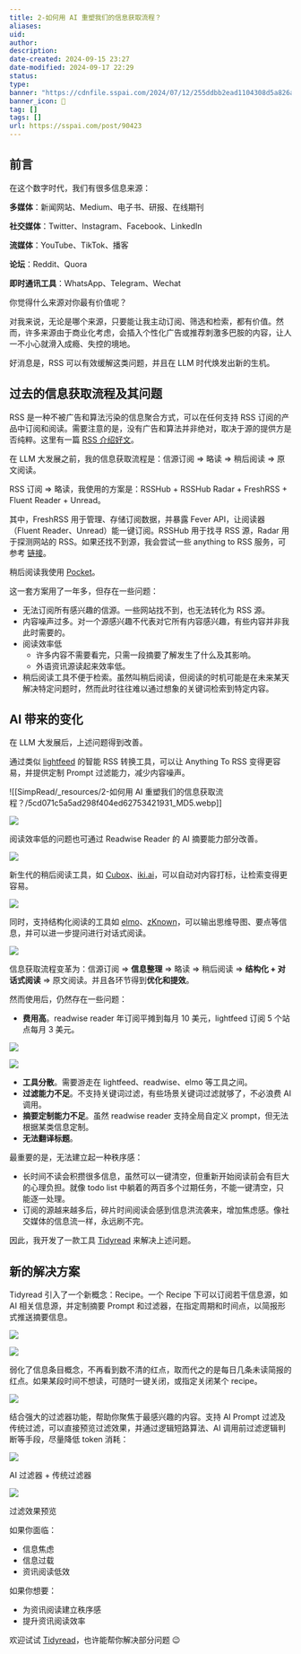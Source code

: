 ```yaml
---
title: 2-如何用 AI 重塑我们的信息获取流程？
aliases: 
uid: 
author: 
description: 
date-created: 2024-09-15 23:27
date-modified: 2024-09-17 22:29
status: 
type: 
banner: "https://cdnfile.sspai.com/2024/07/12/255ddbb2ead1104308d5a826a64be47a.png"
banner_icon: 🔖
tag: []
tags: []
url: https://sspai.com/post/90423
---
```


## **前言**

在这个数字时代，我们有很多信息来源：

**多媒体**：新闻网站、Medium、电子书、研报、在线期刊

**社交媒体**：Twitter、Instagram、Facebook、LinkedIn

**流媒体**：YouTube、TikTok、播客

**论坛**：Reddit、Quora

**即时通讯工具**：WhatsApp、Telegram、Wechat

你觉得什么来源对你最有价值呢？

对我来说，无论是哪个来源，只要能让我主动订阅、筛选和检索，都有价值。然而，许多来源由于商业化考虑，会插入个性化广告或推荐刺激多巴胺的内容，让人一不小心就滑入成瘾、失控的境地。

好消息是，RSS 可以有效缓解这类问题，并且在 LLM 时代焕发出新的生机。

## **过去的信息获取流程及其问题**

RSS 是一种不被广告和算法污染的信息聚合方式，可以在任何支持 RSS 订阅的产品中订阅和阅读。需要注意的是，没有广告和算法并非绝对，取决于源的提供方是否纯粹。这里有一篇 [RSS 介绍好文](https://sspai.com/link?target=https%3A%2F%2Fncase.me%2Frss%2F)。

在 LLM 大发展之前，我的信息获取流程是：信源订阅 => 略读 => 稍后阅读 => 原文阅读。

RSS 订阅 => 略读，我使用的方案是：RSSHub + RSSHub Radar + FreshRSS + Fluent Reader + Unread。

其中，FreshRSS 用于管理、存储订阅数据，并暴露 Fever API，让阅读器（Fluent Reader、Unread）能一键订阅。RSSHub 用于找寻 RSS 源，Radar 用于探测网站的 RSS。如果还找不到源，我会尝试一些 anything to RSS 服务，可参考 [链接](https://sspai.com/link?target=https%3A%2F%2Ftidyread.ai%2Fblog%2Fhow-to-find-rss)。

稍后阅读我使用 [Pocket](https://sspai.com/link?target=https%3A%2F%2Fgetpocket.com%2F)。

这一套方案用了一年多，但存在一些问题：

* 无法订阅所有感兴趣的信源。一些网站找不到，也无法转化为 RSS 源。
* 内容噪声过多。对一个源感兴趣不代表对它所有内容感兴趣，有些内容并非我此时需要的。
* 阅读效率低
    * 许多内容不需要看完，只需一段摘要了解发生了什么及其影响。
    * 外语资讯源读起来效率低。
* 稍后阅读工具不便于检索。虽然叫稍后阅读，但阅读的时机可能是在未来某天解决特定问题时，然而此时往往难以通过想象的关键词检索到特定内容。

## **AI 带来的变化**

在 LLM 大发展后，上述问题得到改善。

通过类似 [lightfeed](https://sspai.com/link?target=https%3A%2F%2Fwww.lightfeed.ai%2F) 的智能 RSS 转换工具，可以让 Anything To RSS 变得更容易，并提供定制 Prompt 过滤能力，减少内容噪声。

![[SimpRead/_resources/2-如何用 AI 重塑我们的信息获取流程？/5cd071c5a5ad298f404ed62753421931_MD5.webp]]

![](https://cdnfile.sspai.com/2024/07/12/article/e8f294eab94d134888815a571ff346e7.png?imageView2/2/format/webp)

阅读效率低的问题也可通过 Readwise Reader 的 AI 摘要能力部分改善。

![](https://cdnfile.sspai.com/2024/07/12/article/d2a0b5f11f8cbea1cf462ba21f4cdd32.png?imageView2/2/format/webp)

新生代的稍后阅读工具，如 [Cubox](https://sspai.com/link?target=https%3A%2F%2Fcubox.cc%2F)、[iki.ai](https://sspai.com/link?target=https%3A%2F%2Fiki.ai%2F)，可以自动对内容打标，让检索变得更容易。

![](https://cdnfile.sspai.com/2024/07/12/article/daaf7703b6e1a39d214d75f9dc61aebb.png?imageView2/2/format/webp)

同时，支持结构化阅读的工具如 [elmo](https://sspai.com/link?target=https%3A%2F%2Fwww.elmo.chat%2F)、[zKnown](https://sspai.com/link?target=https%3A%2F%2Freadknown.cn%2F)，可以输出思维导图、要点等信息，并可以进一步提问进行对话式阅读。

![](https://cdnfile.sspai.com/2024/07/12/article/a3ae7a124b928a7a2501405f60832860.png?imageView2/2/format/webp)

信息获取流程变革为：信源订阅 => **信息整理** => 略读 => 稍后阅读 => **结构化 + 对话式阅读** => 原文阅读。并且各环节得到**优化和提效**。

然而使用后，仍然存在一些问题：

* **费用高**。readwise reader 年订阅平摊到每月 10 美元，lightfeed 订阅 5 个站点每月 3 美元。

![](https://cdnfile.sspai.com/2024/07/12/article/08d510f19a6d60b6ea4c9340b10af687.png?imageView2/2/format/webp)

![](https://cdnfile.sspai.com/2024/07/12/article/9257bda11ef7ee4b19518a4620309858.png?imageView2/2/format/webp)

* **工具分散**。需要游走在 lightfeed、readwise、elmo 等工具之间。
* **过滤能力不足**。不支持关键词过滤，有些场景关键词过滤就够了，不必浪费 AI 调用。
* **摘要定制能力不足**。虽然 readwise reader 支持全局自定义 prompt，但无法根据某类信息定制。
* **无法翻译标题**。

最重要的是，无法建立起一种秩序感：

* 长时间不读会积攒很多信息，虽然可以一键清空，但重新开始阅读前会有巨大的心理负担。就像 todo list 中躺着的两百多个过期任务，不能一键清空，只能逐一处理。
* 订阅的源越来越多后，碎片时间阅读会感到信息洪流袭来，增加焦虑感。像社交媒体的信息流一样，永远刷不完。

因此，我开发了一款工具 [Tidyread](https://sspai.com/link?target=https%3A%2F%2Ftidyread.ai%2F) 来解决上述问题。

## **新的解决方案**

Tidyread 引入了一个新概念：Recipe。一个 Recipe 下可以订阅若干信息源，如 AI 相关信息源，并定制摘要 Prompt 和过滤器，在指定周期和时间点，以简报形式推送摘要信息。

![](https://cdnfile.sspai.com/2024/07/12/6ef233fc4ad8f964cebd166f94f23fd6.jpeg?imageView2/2/format/webp)

![](https://cdnfile.sspai.com/2024/07/12/8b984890ecc77e3fde33431e8d7bd313.png?imageView2/2/format/webp)

弱化了信息条目概念，不再看到数不清的红点，取而代之的是每日几条未读简报的红点。如果某段时间不想读，可随时一键关闭，或指定关闭某个 recipe。

![](https://cdnfile.sspai.com/2024/07/12/b8b2f869496bd3271ff561374a799d6e.png?imageView2/2/format/webp)

结合强大的过滤器功能，帮助你聚焦于最感兴趣的内容。支持 AI Prompt 过滤及传统过滤，可以直接预览过滤效果，并通过逻辑短路算法、AI 调用前过滤逻辑判断等手段，尽量降低 token 消耗：

![](https://cdnfile.sspai.com/2024/08/01/03195e8cca906a6a269a1168c3b31e8a.png?imageView2/2/format/webp)

AI 过滤器 + 传统过滤器

![](https://cdnfile.sspai.com/2024/08/01/c8a35f13bf01d5b480938205b8eb10b8.png?imageView2/2/format/webp)

过滤效果预览

如果你面临：

* 信息焦虑
* 信息过载
* 资讯阅读低效

如果你想要：

* 为资讯阅读建立秩序感
* 提升资讯阅读效率

欢迎试试 [Tidyread](https://sspai.com/link?target=https%3A%2F%2Ftidyread.ai%2F)，也许能帮你解决部分问题 😉
